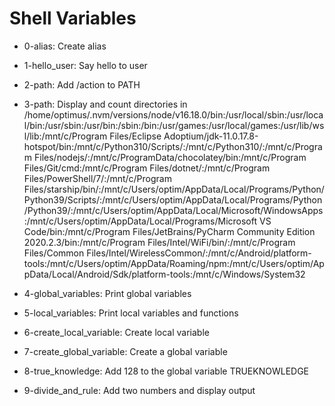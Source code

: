 # Shell Variables
- 0-alias: Create alias
- 1-hello_user: Say hello to user

- 2-path: Add /action to PATH
- 3-path: Display and count directories in /home/optimus/.nvm/versions/node/v16.18.0/bin:/usr/local/sbin:/usr/local/bin:/usr/sbin:/usr/bin:/sbin:/bin:/usr/games:/usr/local/games:/usr/lib/wsl/lib:/mnt/c/Program Files/Eclipse Adoptium/jdk-11.0.17.8-hotspot/bin:/mnt/c/Python310/Scripts/:/mnt/c/Python310/:/mnt/c/Program Files/nodejs/:/mnt/c/ProgramData/chocolatey/bin:/mnt/c/Program Files/Git/cmd:/mnt/c/Program Files/dotnet/:/mnt/c/Program Files/PowerShell/7/:/mnt/c/Program Files/starship/bin/:/mnt/c/Users/optim/AppData/Local/Programs/Python/Python39/Scripts/:/mnt/c/Users/optim/AppData/Local/Programs/Python/Python39/:/mnt/c/Users/optim/AppData/Local/Microsoft/WindowsApps:/mnt/c/Users/optim/AppData/Local/Programs/Microsoft VS Code/bin:/mnt/c/Program Files/JetBrains/PyCharm Community Edition 2020.2.3/bin:/mnt/c/Program Files/Intel/WiFi/bin/:/mnt/c/Program Files/Common Files/Intel/WirelessCommon/:/mnt/c/Android/platform-tools:/mnt/c/Users/optim/AppData/Roaming/npm:/mnt/c/Users/optim/AppData/Local/Android/Sdk/platform-tools:/mnt/c/Windows/System32
- 4-global_variables: Print global variables
- 5-local_variables: Print local variables and functions
- 6-create_local_variable: Create local variable
- 7-create_global_variable: Create a global variable
- 8-true_knowledge: Add 128 to the global variable TRUEKNOWLEDGE
- 9-divide_and_rule: Add two numbers and display output
